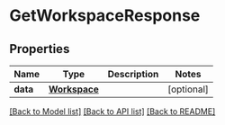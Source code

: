 # GetWorkspaceResponse


## Properties
Name | Type | Description | Notes
------------ | ------------- | ------------- | -------------
**data** | [**Workspace**](Workspace.md) |  | [optional] 

[[Back to Model list]](../README.md#documentation-for-models) [[Back to API list]](../README.md#documentation-for-api-endpoints) [[Back to README]](../README.md)


